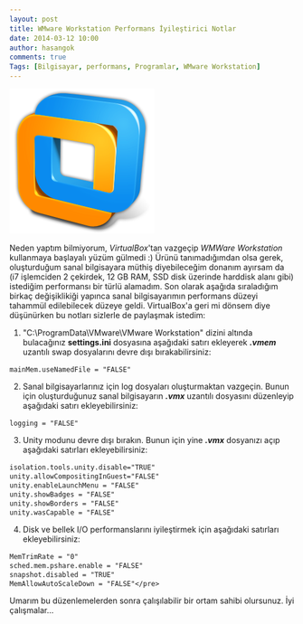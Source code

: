 ```yaml
---
layout: post
title: WMware Workstation Performans İyileştirici Notlar
date: 2014-03-12 10:00
author: hasangok
comments: true
Tags: [Bilgisayar, performans, Programlar, WMware Workstation]
---
```

![wmware-workstation-logo](https://raw.githubusercontent.com/hasangok/hasangok.github.io/master/uploads/2014/03/wmware-workstation-logo.png "wmware-workstation-logo")

Neden yaptım bilmiyorum, *VirtualBox*'tan vazgeçip *WMWare Workstation* kullanmaya başlayalı yüzüm gülmedi :) Ürünü tanımadığımdan olsa gerek, oluşturduğum sanal bilgisayara müthiş diyebileceğim donanım ayırsam da (i7 işlemciden 2 çekirdek, 12 GB RAM, SSD disk üzerinde harddisk alanı gibi) istediğim performansı bir türlü alamadım. Son olarak aşağıda sıraladığım birkaç değişiklikiği yapınca sanal bilgisayarımın performans düzeyi tahammül edilebilecek düzeye geldi. VirtualBox'a geri mi dönsem diye düşünürken bu notları sizlerle de paylaşmak istedim:

1. "C:\ProgramData\VMware\VMware Workstation" dizini altında bulacağınız **settings.ini** dosyasına aşağıdaki satırı ekleyerek ***.vmem*** uzantılı swap dosyalarını devre dışı bırakabilirsiniz:
```
mainMem.useNamedFile = "FALSE"
```
2. Sanal bilgisayarlarınız için log dosyaları oluşturmaktan vazgeçin. Bunun için oluşturduğunuz sanal bilgisayarın ***.vmx*** uzantılı dosyasını düzenleyip aşağıdaki satırı ekleyebilirsiniz:
```
logging = "FALSE"
```

3. Unity modunu devre dışı bırakın. Bunun için yine ***.vmx*** dosyanızı açıp aşağıdaki satırları ekleyebilirsiniz:
```
isolation.tools.unity.disable="TRUE"
unity.allowCompositingInGuest="FALSE"
unity.enableLaunchMenu = "FALSE"
unity.showBadges = "FALSE"
unity.showBorders = "FALSE"
unity.wasCapable = "FALSE"
```

4. Disk ve bellek I/O performanslarını iyileştirmek için aşağıdaki satırları ekleyebilirsiniz:
```
MemTrimRate = "0"
sched.mem.pshare.enable = "FALSE"
snapshot.disabled = "TRUE"
MemAllowAutoScaleDown = "FALSE"</pre>
```

Umarım bu düzenlemelerden sonra çalışılabilir bir ortam sahibi olursunuz.
İyi çalışmalar...
